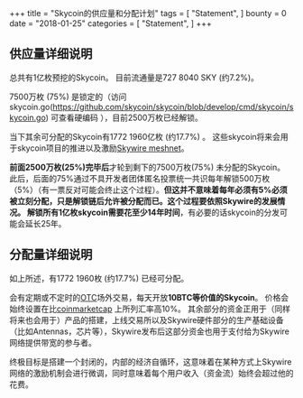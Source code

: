 +++
title = "Skycoin的供应量和分配计划"
tags = [
    "Statement",
]
bounty = 0
date = "2018-01-25"
categories = [
    "Statement",
]
+++

## 供应量详细说明

总共有1亿枚预挖的Skycoin。 目前流通量是727 8040 SKY (约7.2%)。

7500万枚 (75%) 是锁定的（访问 skycoin.go(https://github.com/skycoin/skycoin/blob/develop/cmd/skycoin/skycoin.go) 可查看硬编码 ），目前2500万枚已经解锁。

当下其余可分配的Skycoin有1772 1960亿枚 (约17.7%) 。
这些skycoin将来会用于skycoin项目的推进以及激励[Skywire meshnet](https://www.skycoin.net/blog/overview/skywire---skycoin-meshnet-project/)。

**前面2500万枚(25%)完毕后**才轮到剩下的7500万枚(75%) 未分配的Skycoin。
此后，后面的75%通过不具开发者团体匿名投票统一共识每年解锁500万枚（5%）（有一票反对可能会终止这个过程）。**但这并不意味着每年必须有5%必须被立刻分配，只是解锁链后允许被分配而已。**这个过程要依照Skywire的发展情况。 
解锁所有1亿枚skycoin需要花**至少14年时间**，有必要的话skycoin的分发可能会延长25年。

## 分配量详细说明

如上所述，有1772 1960枚 (约17.7%) 已经可分配。 

会有定期或不定时的[OTC](https://otc.skycoin.net/)场外交易，每天开放**10BTC等价值的Skycoin**。
价格会始终设置在比[coinmarketcap](https://coinmarketcap.com/currencies/skycoin/) 上所列汇率高10%。
其余部分的资金正用于（同样将来也会用于）产品的搭建，上线交易所以及Skywire硬件部分的生产基础设备（比如Antennas，芯片等），Skywire发布后这部分资金也用于支付给为Skywire网络提供带宽的参与者。

终极目标是搭建一个封闭的，内部的经济自循环，这意味着在某种方式上Skywire网络的激励机制会进行微调，同时意味着每个用户收入（资金流）始终会超过他的花费。
